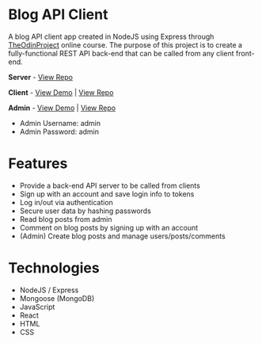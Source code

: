 # Blog API Client

A blog API client app created in NodeJS using Express through [TheOdinProject](https://www.theodinproject.com) online course. The purpose of this project is to create a fully-functional REST API back-end that can be called from any client front-end.

**Server** - [View Repo](https://github.com/RedRaptor10/blog-api-server/)

**Client** - [View Demo](https://redraptor10.github.io/blog-api-client/) | [View Repo](https://github.com/RedRaptor10/blog-api-client/)

**Admin** - [View Demo](https://redraptor10.github.io/blog-api-admin/) | [View Repo](https://github.com/RedRaptor10/blog-api-admin/)

- Admin Username: admin
- Admin Password: admin

# Features

- Provide a back-end API server to be called from clients
- Sign up with an account and save login info to tokens
- Log in/out via authentication
- Secure user data by hashing passwords
- Read blog posts from admin
- Comment on blog posts by signing up with an account
- (Admin) Create blog posts and manage users/posts/comments

# Technologies

- NodeJS / Express
- Mongoose (MongoDB)
- JavaScript
- React
- HTML
- CSS